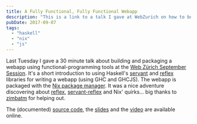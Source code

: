 ```yaml
---
title: A Fully Functional, Fully Functional Webapp
description: "This is a link to a talk I gave at WebZurich on how to build a webapp using functional programming"
pubDate: 2017-09-07
tags:
  - "haskell"
  - "nix"
  - "js"
---
```


Last Tuesday I gave a 30 minute talk about building and packaging a webapp
using functional-programming tools at the [Web Zürich September
Session](https://www.meetup.com/Web-Zurich/events/242642751/). It's a short
introduction to using Haskell's [servant](https://haskell-servant.github.io/)
and [reflex](https://github.com/reflex-frp/reflex) libraries for writing a
webapp (using GHC and GHCJS). The webapp is packaged with the [Nix package
manager](https://nixos.org/nix/). It was a nice adventure discovering about
[reflex](https://github.com/reflex-frp/reflex-platform),
[servant-reflex](https://github.com/imalsogreg/servant-reflex) and Nix'
quirks... big thanks to [zimbatm](https://zimbatm.com/) for helping out.

<!--more-->

The (documented) [source code](https://github.com/nmattia/websters), the
[slides](http://slides.nmattia.com/websters/) and the
[video](https://youtu.be/amTG4sGbXsk?t=3m11s) are available online.
